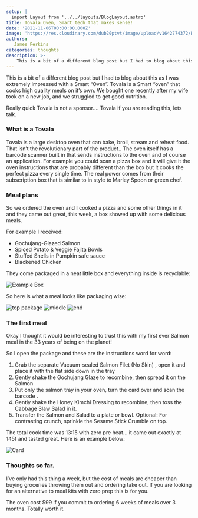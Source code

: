 ```yaml
---
setup: |
  import Layout from '../../layouts/BlogLayout.astro'
title: Tovala Oven, Smart tech that makes sense!
date: '2021-11-06T00:00:00.000Z'
image: 'https://res.cloudinary.com/dub20ptvt/image/upload/v1642774372/Blog%20Posts/vphv4svwlmc42uybocxy.webp'
authors:
   James Perkins
categories: thoughts
description: >-
    This is a bit of a different blog post but I had to blog about this as I was extremely impressed with a Smart “Oven”.
---
```


This is a bit of a different blog post but I had to blog about this as I was extremely impressed with a Smart “Oven”.
Tovala is a Smart “oven” that cooks high quality meals on it’s own. We bought one recently after my wife took on a new job, and we struggled to get good nutrition.

Really quick Tovala is not a sponsor…. Tovala if you are reading this, lets talk.

### What is a Tovala

Tovala is a large desktop oven that can bake, broil, stream and reheat food. That isn’t the revolutionary part of the product.. The oven itself has a barcode scanner built in that sends instructions to the oven and of course an application.
For example you could scan a pizza box and it will give it the oven instructions that are probably different than the box but it cooks the perfect pizza every single time.
The real power comes from their subscription box that is similar to in style to Marley Spoon or green chef.

### Meal plans

So we ordered the oven and I cooked a pizza and some other things in it and they came out great, this week, a box showed up with some delicious meals.

For example I received:

-   Gochujang-Glazed Salmon
-   Spiced Potato & Veggie Fajita Bowls
-   Stuffed Shells in Pumpkin safe sauce
-   Blackened Chicken

They come packaged in a neat little box and everything inside is recyclable:

![Example Box](https://res.cloudinary.com/dub20ptvt/image/upload/v1642774515/Blog%20Posts/Tovala-oven/tgb7cufgqp6pey7jmglp.webp)

So here is what a meal looks like packaging wise:

![top package](https://res.cloudinary.com/dub20ptvt/image/upload/v1642774516/Blog%20Posts/Tovala-oven/losokapdmdtp1aijuow1.webp)
![middle](https://res.cloudinary.com/dub20ptvt/image/upload/v1642774517/Blog%20Posts/Tovala-oven/sy7dzjhxqb0yeckx9qtd.webp)
![end](https://res.cloudinary.com/dub20ptvt/image/upload/v1642774518/Blog%20Posts/Tovala-oven/jw4pc8je8s6qthmqtx5n.webp)

### The first meal

Okay I thought it would be interesting to trust this with my first ever Salmon meal in the 33 years of being on the planet!

So I open the package and these are the instructions word for word:

1. Grab the separate Vacuum-sealed Salmon Filet (No Skin) , open it and place it with the flat side down in the tray
2. Gently shake the Gochujang Glaze to recombine, then spread it on the Salmon
3. Put only the salmon tray in your oven, turn the card over and scan the barcode .
4. Gently shake the Honey Kimchi Dressing to recombine, then toss the Cabbage Slaw Salad in it.
5. Transfer the Salmon and Salad to a plate or bowl. Optional: For contrasting crunch, sprinkle the Sesame Stick Crumble on top.

The total cook time was 13:15 with zero pre heat… it came out exactly at 145f and tasted great. Here is an example below:

![Card](https://res.cloudinary.com/dub20ptvt/image/upload/v1642774520/Blog%20Posts/Tovala-oven/inekrdph4a4j4oumcc5b.webp)

### Thoughts so far.

I’ve only had this thing a week, but the cost of meals are cheaper than buying groceries throwing them out and ordering take out. If you are looking for an alternative to meal kits with zero prep this is for you.

The oven cost $99 if you commit to ordering 6 weeks of meals over 3 months. Totally worth it.
